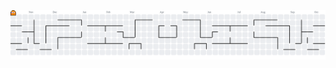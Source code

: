 
<picture>
  <source media="(prefers-color-scheme: dark)" srcset="https://raw.githubusercontent.com/FontesSabrina/FontesSabrina/output/pacman-contribution-graph-dark.svg">
  <source media="(prefers-color-scheme: light)" srcset="https://raw.githubusercontent.com/FontesSabrina/FontesSabrina/output/pacman-contribution-graph.svg">
  <img alt="pacman contribution graph" src="https://raw.githubusercontent.com/FontesSabrina/FontesSabrina/output/pacman-contribution-graph.svg">
</picture>


